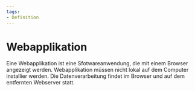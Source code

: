 ```yaml
---
tags:
- Definition
---
```

# Webapplikation

Eine Webapplikation ist eine Sfotwareanwendung, die mit einem Browser angezeigt werden. Webapplikation müssen nicht lokal auf dem Computer installier werden. Die Datenverarbeitung findet im Browser und auf dem entfernten Webserver statt.